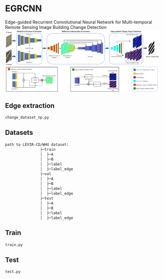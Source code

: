 # EGRCNN
Edge-guided Recurrent Convolutional Neural Network for Multi-temporal Remote Sensing Image Building Change Detection
![net](https://github.com/luting-hnu/EGRCNN/blob/main/figure/net.png)
## Edge extraction
```bash
change_dataset_np.py
```
## Datasets
```
path to LEVIR-CD/WHU dataset:
                ├─train
                │  ├─A
                │  ├─B
                │  ├─label
                │  ├─label_edge
                ├─val
                │  ├─A
                │  ├─B
                │  ├─label
                │  ├─label_edge
                ├─test
                │  ├─A
                │  ├─B
                │  ├─label
                │  ├─label_edge
```
## Train
```bash
train.py
```
## Test
```bash
test.py
```
